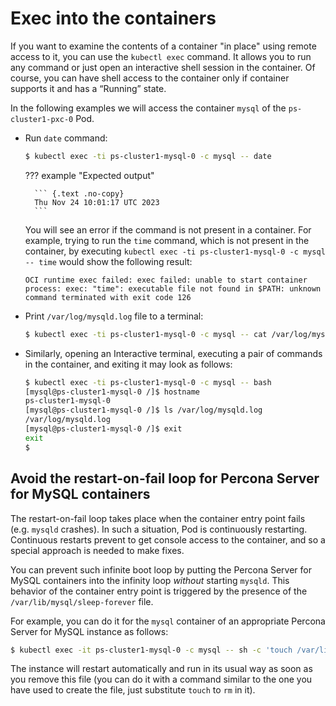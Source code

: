 # Exec into the containers

If you want to examine the contents of a container "in place" using remote access to it, you can use the `kubectl exec` command. It allows you to run any command or just open an interactive shell session in the container. Of course, you can have shell access to the container only if container supports it and has a “Running” state.

In the following examples we will access the container `mysql` of the `ps-cluster1-pxc-0` Pod.

* Run `date` command:

    ``` {.bash data-prompt="$" }
    $ kubectl exec -ti ps-cluster1-mysql-0 -c mysql -- date
    ```

    ??? example "Expected output"

        ``` {.text .no-copy}
        Thu Nov 24 10:01:17 UTC 2023
        ```

    You will see an error if the command is not present in a container. For
    example, trying to run the `time` command, which is not present in the
    container, by executing `kubectl exec -ti ps-cluster1-mysql-0 -c mysql -- time`
    would show the following result:
    
    ``` {.text .no-copy}
    OCI runtime exec failed: exec failed: unable to start container process: exec: "time": executable file not found in $PATH: unknown command terminated with exit code 126
    ```

* Print `/var/log/mysqld.log` file to a terminal:

    ``` {.bash data-prompt="$" }
    $ kubectl exec -ti ps-cluster1-mysql-0 -c mysql -- cat /var/log/mysqld.log
    ```

* Similarly, opening an Interactive terminal, executing a pair of commands in
    the container, and exiting it may look as follows:

    ```{.bash data-prompt="$" data-prompt-second="[mysql@ps-cluster1-mysql-0 /]$"}
    $ kubectl exec -ti ps-cluster1-mysql-0 -c mysql -- bash
    [mysql@ps-cluster1-mysql-0 /]$ hostname
    ps-cluster1-mysql-0
    [mysql@ps-cluster1-mysql-0 /]$ ls /var/log/mysqld.log
    /var/log/mysqld.log
    [mysql@ps-cluster1-mysql-0 /]$ exit
    exit
    $
    ```

## Avoid the restart-on-fail loop for Percona Server for MySQL containers

The restart-on-fail loop takes place when the container entry point fails
(e.g. `mysqld` crashes). In such a situation, Pod is continuously restarting.
Continuous restarts prevent to get console access to the container, and so a
special approach is needed to make fixes.

You can prevent such infinite boot loop by putting the Percona Server for MySQL
containers into the infinity loop *without* starting `mysqld`. This behavior
of the container entry point is triggered by the presence of the
`/var/lib/mysql/sleep-forever` file.

For example, you can do it for the `mysql` container of an appropriate Percona
Server for MySQL instance as follows:

``` {.bash data-prompt="$" }
$ kubectl exec -it ps-cluster1-mysql-0 -c mysql -- sh -c 'touch /var/lib/mysql/sleep-forever'
```

The instance will restart automatically and run in its usual way as soon as you
remove this file (you can do it with a command similar to the one you have used
to create the file, just substitute `touch` to `rm` in it).

